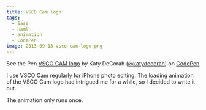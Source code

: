 ```yaml
---
title: VSCO Cam logo
tags:
  - Sass
  - Haml
  - animation
  - CodePen
image: 2013-09-13-vsco-cam-logo.png
---
```


<p data-height="300" data-theme-id="97" data-slug-hash="dLgqG" data-user="katydecorah" data-default-tab="result" class='codepen'>See the Pen <a href='http://codepen.io/katydecorah/pen/dLgqG'>VSCO CAM logo</a> by Katy DeCorah (<a href='http://codepen.io/katydecorah'>@katydecorah</a>) on <a href='http://codepen.io'>CodePen</a></p>

I use VSCO Cam regularly for iPhone photo editing. The loading animation of the VSCO Cam logo had intrigued me for a while, so I decided to write it out.

The animation only runs once.
